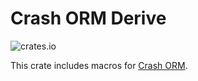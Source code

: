 # Crash ORM Derive

![crates.io](https://img.shields.io/crates/v/crash_orm_derive.svg)

This crate includes macros for [Crash ORM](https://github.com/Cr4shd3v/crash_orm).